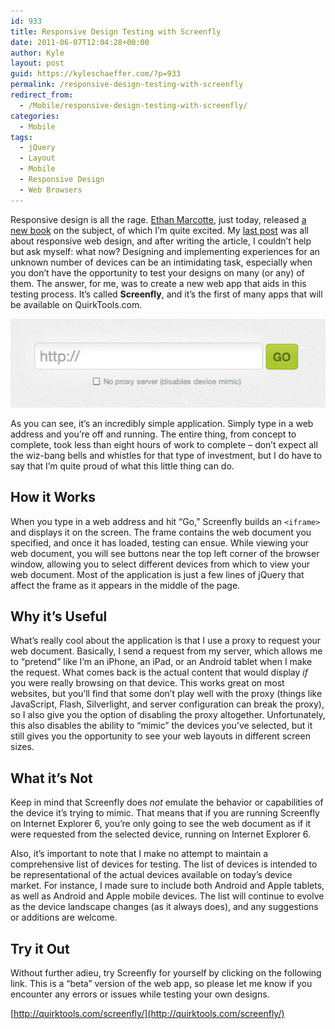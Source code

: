 ```yaml
---
id: 933
title: Responsive Design Testing with Screenfly
date: 2011-06-07T12:04:28+00:00
author: Kyle
layout: post
guid: https://kyleschaeffer.com/?p=933
permalink: /responsive-design-testing-with-screenfly
redirect_from:
  - /Mobile/responsive-design-testing-with-screenfly/
categories:
  - Mobile
tags:
  - jQuery
  - Layout
  - Mobile
  - Responsive Design
  - Web Browsers
---
```

Responsive design is all the rage. [Ethan Marcotte](http://unstoppablerobotninja.com/), just today, released [a new book](http://www.abookapart.com/products/responsive-web-design) on the subject, of which I’m quite excited. My [last post](/responsive-layouts-using-css-media-queries) was all about responsive web design, and after writing the article, I couldn’t help but ask myself: what now? Designing and implementing experiences for an unknown number of devices can be an intimidating task, especially when you don’t have the opportunity to test your designs on many (or any) of them. The answer, for me, was to create a new web app that aids in this testing process. It’s called **Screenfly**, and it’s the first of many apps that will be available on QuirkTools.com.

[![](/assets/img/screenfly-screenshot.jpg)](http://quirktools.com/screenfly/)

As you can see, it’s an incredibly simple application. Simply type in a web address and you’re off and running. The entire thing, from concept to complete, took less than eight hours of work to complete – don’t expect all the wiz-bang bells and whistles for that type of investment, but I do have to say that I’m quite proud of what this little thing can do.

## How it Works

When you type in a web address and hit “Go,” Screenfly builds an `<iframe>` and displays it on the screen. The frame contains the web document you specified, and once it has loaded, testing can ensue. While viewing your web document, you will see buttons near the top left corner of the browser window, allowing you to select different devices from which to view your web document. Most of the application is just a few lines of jQuery that affect the frame as it appears in the middle of the page.

## Why it’s Useful

What’s really cool about the application is that I use a proxy to request your web document. Basically, I send a request from my server, which allows me to “pretend” like I’m an iPhone, an iPad, or an Android tablet when I make the request. What comes back is the actual content that would display _if_ you were really browsing on that device. This works great on most websites, but you’ll find that some don’t play well with the proxy (things like JavaScript, Flash, Silverlight, and server configuration can break the proxy), so I also give you the option of disabling the proxy altogether. Unfortunately, this also disables the ability to “mimic” the devices you’ve selected, but it still gives you the opportunity to see your web layouts in different screen sizes.

## What it’s Not

Keep in mind that Screenfly does _not_ emulate the behavior or capabilities of the device it’s trying to mimic. That means that if you are running Screenfly on Internet Explorer 6, you’re only going to see the web document as if it were requested from the selected device, running on Internet Explorer 6.

Also, it’s important to note that I make no attempt to maintain a comprehensive list of devices for testing. The list of devices is intended to be representational of the actual devices available on today’s device market. For instance, I made sure to include both Android and Apple tablets, as well as Android and Apple mobile devices. The list will continue to evolve as the device landscape changes (as it always does), and any suggestions or additions are welcome.

## Try it Out

Without further adieu, try Screenfly for yourself by clicking on the following link. This is a “beta” version of the web app, so please let me know if you encounter any errors or issues while testing your own designs.

[http://quirktools.com/screenfly/](http://quirktools.com/screenfly/)
